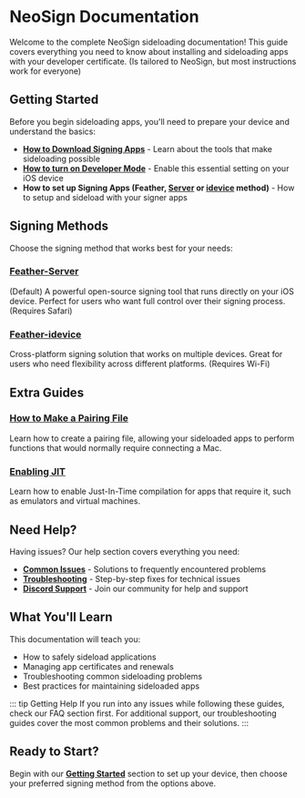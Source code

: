 # NeoSign Documentation

Welcome to the complete NeoSign sideloading documentation! This guide covers everything you need to know about installing and sideloading apps with your developer certificate. (Is tailored to NeoSign, but most instructions work for everyone)

## Getting Started

Before you begin sideloading apps, you'll need to prepare your device and understand the basics:

- **[How to Download Signing Apps](/guide/getting-started/downloading-signing-apps)** - Learn about the tools that make sideloading possible
- **[How to turn on Developer Mode](/guide/getting-started/developer-mode)** - Enable this essential setting on your iOS device
- **How to set up Signing Apps (Feather, [Server](/guide/apps/feather-server) or [idevice](/guide/apps/feather-idevice) method)** - How to setup and sideload with your signer apps

## Signing Methods

Choose the signing method that works best for your needs:

### [Feather-Server](/guide/apps/feather)
(Default) A powerful open-source signing tool that runs directly on your iOS device. Perfect for users who want full control over their signing process. (Requires Safari)


### [Feather-idevice](/guide/apps/feather-idevice) 
Cross-platform signing solution that works on multiple devices. Great for users who need flexibility across different platforms. (Requires Wi-Fi)


## Extra Guides

### [How to Make a Pairing File](/guide/guides/pairing-file)
Learn how to create a pairing file, allowing your sideloaded apps to perform functions that would normally require connecting a Mac.
### [Enabling JIT](/guide/guides/enabling-jit)
Learn how to enable Just-In-Time compilation for apps that require it, such as emulators and virtual machines.



## Need Help?

Having issues? Our help section covers everything you need:

- **[Common Issues](/guide/troubleshooting/common-issues)** - Solutions to frequently encountered problems
- **[Troubleshooting](/guide/troubleshooting/troubleshooting)** - Step-by-step fixes for technical issues  
- **[Discord Support](/guide/troubleshooting/discord)** - Join our community for help and support

## What You'll Learn

This documentation will teach you:

- How to safely sideload applications
- Managing app certificates and renewals
- Troubleshooting common sideloading problems
- Best practices for maintaining sideloaded apps

::: tip Getting Help
If you run into any issues while following these guides, check our FAQ section first. For additional support, our troubleshooting guides cover the most common problems and their solutions.
:::

## Ready to Start?

Begin with our **[Getting Started](/guide/getting-started/downloading-signing-apps)** section to set up your device, then choose your preferred signing method from the options above. 
